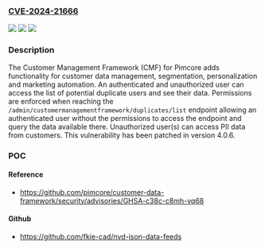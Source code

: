 ### [CVE-2024-21666](https://cve.mitre.org/cgi-bin/cvename.cgi?name=CVE-2024-21666)
![](https://img.shields.io/static/v1?label=Product&message=customer-data-framework&color=blue)
![](https://img.shields.io/static/v1?label=Version&message=%3C%204.0.6%20&color=brightgreen)
![](https://img.shields.io/static/v1?label=Vulnerability&message=CWE-284%3A%20Improper%20Access%20Control&color=brightgreen)

### Description

The Customer Management Framework (CMF) for Pimcore adds functionality for customer data management, segmentation, personalization and marketing automation. An authenticated and unauthorized user can access the list of potential duplicate users and see their data. Permissions are enforced when reaching the `/admin/customermanagementframework/duplicates/list` endpoint allowing an authenticated user without the permissions to access the endpoint and query the data available there. Unauthorized user(s) can access PII data from customers. This vulnerability has been patched in version 4.0.6.

### POC

#### Reference
- https://github.com/pimcore/customer-data-framework/security/advisories/GHSA-c38c-c8mh-vq68

#### Github
- https://github.com/fkie-cad/nvd-json-data-feeds

